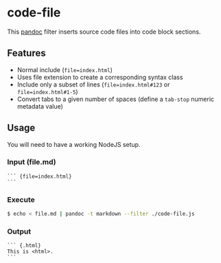 # code-file

This [pandoc](http://johnmacfarlane.net/pandoc/) filter inserts source code files into code block sections.

## Features
  - Normal include (`file=index.html`)
  - Uses file extension to create a corresponding syntax class
  - Include only a subset of lines (`file=index.html#123` or `file=index.html#1-5`)
  - Convert tabs to a given number of spaces (define a `tab-stop` numeric metadata value)

## Usage

You will need to have a working NodeJS setup.

### Input (file.md)

~~~
``` {file=index.html}
```
~~~

### Execute
```bash
$ echo < file.md | pandoc -t markdown --filter ./code-file.js
```

### Output
~~~
``` {.html}
This is <html>.
```
~~~
